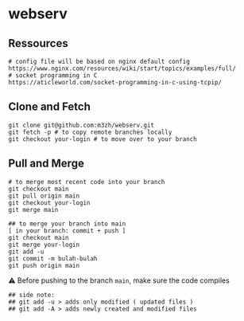 # webserv

## Ressources
```
# config file will be based on nginx default config
https://www.nginx.com/resources/wiki/start/topics/examples/full/
# socket programming in C
https://aticleworld.com/socket-programming-in-c-using-tcpip/
```
## Clone and Fetch

```
git clone git@github.com:m3zh/webserv.git
git fetch -p # to copy remote branches locally
git checkout your-login # to move over to your branch
```  

## Pull and Merge  
``` 
# to merge most recent code into your branch
git checkout main
git pull origin main
git checkout your-login
git merge main

## to merge your branch into main
[ in your branch: commit + push ]
git checkout main
git merge your-login
git add -u
git commit -m bulah-bulah
git push origin main  
```
:warning:  Before pushing to the branch `main`, make sure the code compiles
```
## side note: 
## git add -u > adds only modified ( updated files )
## git add -A > adds newly created and modified files
```

